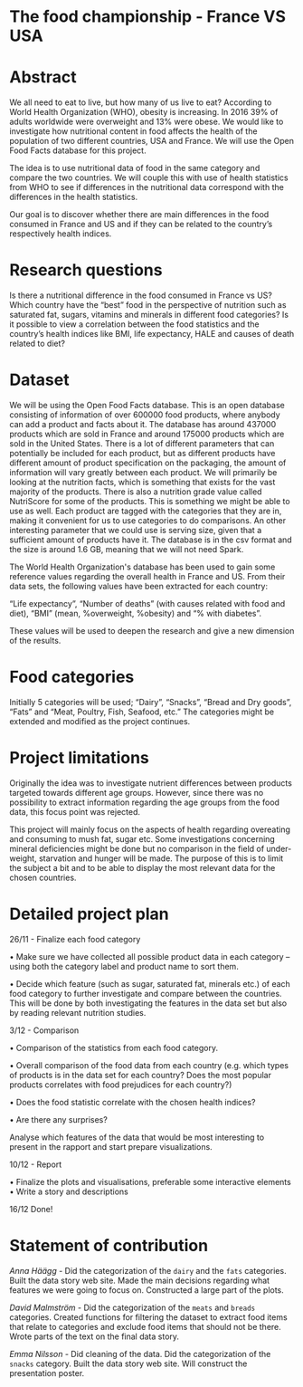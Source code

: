 # The food championship - France VS USA

# Abstract
We all need to eat to live, but how many of us live to eat? According to World Health Organization (WHO), obesity is increasing. In 2016 39% of adults worldwide were overweight and 13% were obese. We would like to investigate how nutritional content in food affects the health of the population of two different countries, USA and France. We will use the Open Food Facts database for this project. 

The idea is to use nutritional data of food in the same category and compare the two countries. We will couple this with use of health statistics from WHO to see if differences in the nutritional data correspond with the differences in the health statistics.

Our goal is to discover whether there are main differences in the food consumed in France and US and if they can be related to the country’s respectively health indices.  

# Research questions
Is there a nutritional difference in the food consumed in France vs US?
Which country have the “best” food in the perspective of nutrition such as saturated fat, sugars, vitamins and minerals in different food categories? 
Is it possible to view a correlation between the food statistics and the country’s health indices like BMI, life expectancy, HALE and causes of death related to diet?

# Dataset
We will be using the Open Food Facts database. This is an open database consisting of information of over 600000 food products, where anybody can add a product and facts about it. The database has around 437000 products which are sold in France and around 175000 products which are sold in the United States. There is a lot of different parameters that can potentially be included for each product, but as different products have different amount of product specification on the packaging, the amount of information will vary greatly between each product. We will primarily be looking at the nutrition facts, which is something that exists for the vast majority of the products. There is also a nutrition grade value called NutriScore for some of the products. This is something we might be able to use as well. Each product are tagged with the categories that they are in, making it convenient for us to use categories to do comparisons. An other interesting parameter that we could use is serving size, given that a sufficient amount of products have it.
The database is in the csv format and the size is around 1.6 GB, meaning that we will not need Spark.

The World Health Organization's database has been used to gain some reference values regarding the overall health in France and US. From their data sets, the following values have been extracted for each country:

“Life expectancy”, “Number of deaths” (with causes related with food and diet), “BMI” (mean, %overweight, %obesity) and “% with diabetes”.

These values will be used to deepen the research and give a new dimension of the results. 

# Food categories
Initially 5 categories will be used; “Dairy”, “Snacks”, “Bread and Dry goods”, “Fats”  and “Meat, Poultry, Fish, Seafood, etc.” 
The categories might be extended and modified as the project continues. 

# Project limitations
Originally the idea was to investigate nutrient differences between products targeted towards different age groups. However, since there was no possibility to extract information regarding the age groups from the food data, this focus point was rejected. 

This project will mainly focus on the aspects of health regarding overeating and consuming to mush fat, sugar etc. Some investigations concerning mineral deficiencies might be done but no comparison in the field of under-weight, starvation and hunger will be made. The purpose of this is to limit the subject a bit and to be able to display the most relevant data for the chosen countries. 

# Detailed project plan
26/11 - Finalize each food category

•	Make sure we have collected all possible product data in each category – using both the category label and product name to sort them.

•	Decide which feature (such as sugar, saturated fat, minerals etc.)  of each food category to further investigate and compare between the countries. This will be done by both investigating the features in the data set but also by reading relevant nutrition studies. 

3/12 - Comparison

•	Comparison of the statistics from each food category. 

•	Overall comparison of the food data from each country (e.g. which types of products is in the data set for each country? Does the most popular products correlates with food prejudices for each country?)

•	Does the food statistic correlate with the chosen health indices?

•	Are there any surprises? 

Analyse which features of the data that would be most interesting to present in the rapport and start prepare visualizations.

10/12 - Report

•	Finalize the plots and visualisations, preferable some interactive elements
•	Write a story and descriptions

16/12
Done!


# Statement of contribution

*Anna Häägg* - Did the categorization of the `dairy` and the `fats` categories. Built the data story web site. Made the main decisions regarding what features we were going to focus on. Constructed a large part of the plots.

*David Malmström* - Did the categorization of the `meats` and `breads` categories. Created functions for filtering the dataset to extract food items that relate to categories and exclude food items that should not be there. Wrote parts of the text on the final data story.

*Emma Nilsson* - Did cleaning of the data. Did the categorization of the `snacks` category. Built the data story web site. Will construct the presentation poster. 
